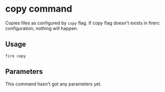 copy command
============

Copies files as configured by `copy` flag.
If copy flag doesn't exists in firerc configuration, nothing will happen.

Usage
-----

```shell
fire copy
```

Parameters
----------

This command hasn't got any parameters yet.
